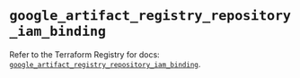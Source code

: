 # `google_artifact_registry_repository_iam_binding`

Refer to the Terraform Registry for docs: [`google_artifact_registry_repository_iam_binding`](https://registry.terraform.io/providers/hashicorp/google-beta/6.16.0/docs/resources/google_artifact_registry_repository_iam_binding).
